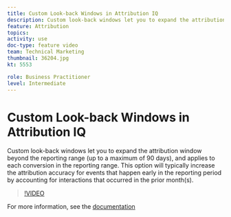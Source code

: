 ```yaml
---
title: Custom Look-back Windows in Attribution IQ
description: Custom look-back windows let you to expand the attribution window beyond the reporting range (up to a maximum of 90 days), and applies to each conversion in the reporting range. This option will typically increase the attribution accuracy for events that happen early in the reporting period by accounting for interactions that occurred in the prior month(s).
feature: Attribution
topics: 
activity: use
doc-type: feature video
team: Technical Marketing
thumbnail: 36204.jpg
kt: 5553

role: Business Practitioner
level: Intermediate
---
```


# Custom Look-back Windows in Attribution IQ

Custom look-back windows let you to expand the attribution window beyond the reporting range (up to a maximum of 90 days), and applies to each conversion in the reporting range. This option will typically increase the attribution accuracy for events that happen early in the reporting period by accounting for interactions that occurred in the prior month(s).

>[!VIDEO](https://video.tv.adobe.com/v/36204/?quality=12&learn=on)

For more information, see the [documentation](https://docs.adobe.com/content/help/en/analytics/analyze/analysis-workspace/attribution/models.html#lookback-windows)
